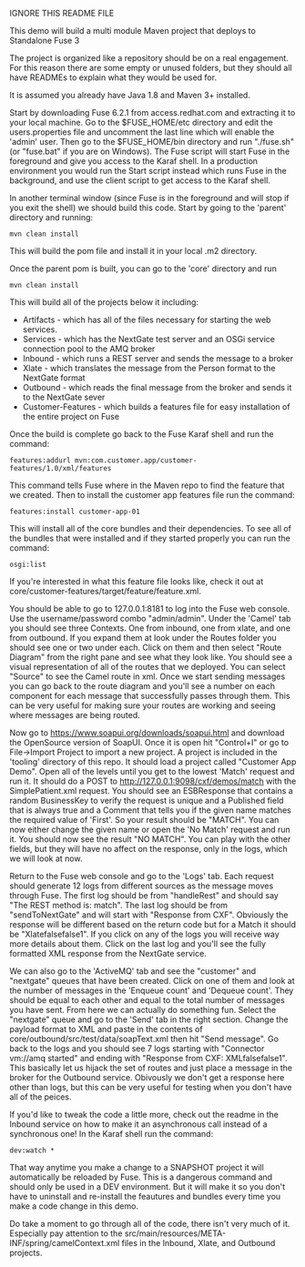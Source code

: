 IGNORE THIS README FILE

This demo will build a multi module Maven project that deploys to Standalone Fuse 3

The project is organized like a repository should be on a real engagement. For this reason there are some empty or unused folders, but they should all have READMEs to explain what they would be used for.

It is assumed you already have Java 1.8 and Maven 3+ installed.

Start by downloading Fuse 6.2.1 from access.redhat.com and extracting it to your local machine. Go to the $FUSE_HOME/etc directory and edit the users.properties file and uncomment the last line which will enable the 'admin' user. Then go to the $FUSE_HOME/bin directory and run "./fuse.sh" (or "fuse.bat" if you are on Windows). The Fuse script will start Fuse in the foreground and give you access to the Karaf shell. In a production environment you would run the Start script instead which runs Fuse in the background, and use the client script to get access to the Karaf shell.

In another terminal window (since Fuse is in the foreground and will stop if you exit the shell) we should build this code. Start by going to the 'parent' directory and running:
~~~
mvn clean install
~~~
This will build the pom file and install it in your local .m2 directory.

Once the parent pom is built, you can go to the 'core' directory and run
~~~
mvn clean install
~~~
This will build all of the projects below it including:

 * Artifacts - which has all of the files necessary for starting the web services.
 * Services  - which has the NextGate test server and an OSGi service connection pool to the AMQ broker
 * Inbound   - which runs a REST server and sends the message to a broker
 * Xlate     - which translates the message from the Person format to the NextGate format
 * Outbound  - which reads the final message from the broker and sends it to the NextGate sever
 * Customer-Features  - which builds a features file for easy installation of the entire project on Fuse

Once the build is complete go back to the Fuse Karaf shell and run the command:
~~~
features:addurl mvn:com.customer.app/customer-features/1.0/xml/features
~~~
This command tells Fuse where in the Maven repo to find the feature that we created. Then to install the customer app features file run the command:
~~~
features:install customer-app-01
~~~
This will install all of the core bundles and their dependencies. To see all of the bundles that were installed and if they started properly you can run the command:
~~~
osgi:list
~~~
If you're interested in what this feature file looks like, check it out at core/customer-features/target/feature/feature.xml.

You should be able to go to 127.0.0.1:8181 to log into the Fuse web console. Use the username/password combo "admin/admin". Under the 'Camel' tab you should see three Contexts. One from inbound, one from xlate, and one from outbound. If you expand them at look under the Routes folder you should see one or two under each. Click on them and then select "Route Diagram" from the right pane and see what they look like. You should see a visual representation of all of the routes that we deployed. You can select "Source" to see the Camel route in xml. Once we start sending messages you can go back to the route diagram and you'll see a number on each component for each message that successfully passes through them. This can be very useful for making sure your routes are working and seeing where messages are being routed.

Now go to https://www.soapui.org/downloads/soapui.html and download the OpenSource version of SoapUI. Once it is open hit "Control+I" or go to File->Import Project to import a new project. A project is included in the 'tooling' directory of this repo. It should load a project called "Customer App Demo". Open all of the levels until you get to the lowest 'Match' request and run it. It should do a POST to http://127.0.0.1:9098/cxf/demos/match with the SimplePatient.xml request. You should see an ESBResponse that contains a random BusinessKey to verify the request is unique and a Published field that is always true and a Comment that tells you if the given name matches the required value of 'First'. So your result should be "MATCH". You can now either change the given name or open the 'No Match' request and run it. You should now see the result "NO MATCH". You can play with the other fields, but they will have no affect on the response, only in the logs, which we will look at now.

Return to the Fuse web console and go to the 'Logs' tab. Each request should generate 12 logs from different sources as the message moves through Fuse. The first log should be from "handleRest" and should say "The REST method is: match". The last log should be from "sendToNextGate" and will start with "Response from CXF". Obviously the response will be different based on the return code but for a Match it should be "Xlatefalsefalse1". If you click on any of the logs you will receive way more details about them. Click on the last log and you'll see the fully formatted XML response from the NextGate service.

We can also go to the 'ActiveMQ' tab and see the "customer" and "nextgate" queues that have been created. Click on one of them and look at the number of messages in the 'Enqueue count' and 'Dequeue count'. They should be equal to each other and equal to the total number of messages you have sent. From here we can actually do something fun. Select the "nextgate" queue and go to the 'Send' tab in the right section. Change the payload format to XML and paste in the contents of core/outbound/src/test/data/soapText.xml then hit "Send message". Go back to the logs and you should see 7 logs starting with "Connector vm://amq started" and ending with "Response from CXF: XMLfalsefalse1". This basically let us hijack the set of routes and just place a message in the broker for the Outbound service. Obivously we don't get a response here other than logs, but this can be very useful for testing when you don't have all of the peices.

If you'd like to tweak the code a little more, check out the readme in the Inbound service on how to make it an asynchronous call instead of a synchronous one! In the Karaf shell run the command:
~~~
dev:watch *
~~~
That way anytime you make a change to a SNAPSHOT project it will automatically be reloaded by Fuse. This is a dangerous command and should only be used in a DEV environment. But it will make it so you don't have to uninstall and re-install the feautures and bundles every time you make a code change in this demo.

Do take a moment to go through all of the code, there isn't very much of it. Especially pay attention to the src/main/resources/META-INF/spring/camelContext.xml files in the Inbound, Xlate, and Outbound projects.
